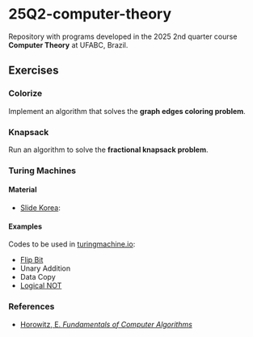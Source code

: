 # 25Q2-computer-theory

Repository with programs developed in the 2025 2nd quarter course **Computer Theory** at UFABC, Brazil.

## Exercises

### Colorize
Implement an algorithm that solves the **graph edges coloring problem**.

### Knapsack
Run an algorithm to solve the **fractional knapsack problem**.

### Turing Machines

#### Material
- [Slide Korea](https://plrg.korea.ac.kr/courses/cose215/2023_1/slides/lec22.pdf):

#### Examples
Codes to be used in [turingmachine.io](https://turingmachine.io/):
- [Flip Bit]([https://turingmachine.io/](https://turingmachine.io/?import-gist=2130004aff34539c5479aeb2d68f5cc0))
- Unary Addition
- Data Copy
- [Logical NOT](https://turingmachine.io/)


### References
- [Horowitz, E. *Fundamentals of Computer Algorithms*](https://kailash392.wordpress.com/wp-content/uploads/2019/02/fundamentalsof-computer-algorithms-by-ellis-horowitz.pdf)

